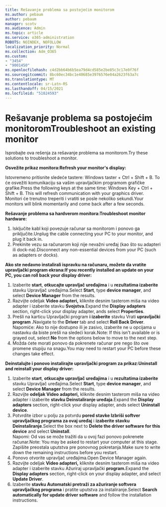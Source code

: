 ```yaml
---
title: Rešavanje problema sa postojećim monitorom
ms.author: pebaum
author: pebaum
manager: scotv
ms.audience: Admin
ms.topic: article
ms.service: o365-administration
ROBOTS: NOINDEX, NOFOLLOW
localization_priority: Normal
ms.collection: Adm_O365
ms.custom:
- "3454"
- "9001450"
ms.openlocfilehash: c4d2bb64b6b5ea79d4cd585e2be85c3c17e0f76f
ms.sourcegitcommit: 8bc60ec34bc1e40685e3976576e04a2623f63a7c
ms.translationtype: MT
ms.contentlocale: sr-Latn-RS
ms.lasthandoff: 04/15/2021
ms.locfileid: "51824593"
---
```

# <a name="troubleshoot-an-existing-monitor"></a><span data-ttu-id="696b3-102">Rešavanje problema sa postojećim monitorom</span><span class="sxs-lookup"><span data-stu-id="696b3-102">Troubleshoot an existing monitor</span></span>

<span data-ttu-id="696b3-103">Isprobajte ova rešenja za rešavanje problema sa monitorom.</span><span class="sxs-lookup"><span data-stu-id="696b3-103">Try these solutions to troubleshoot a monitor.</span></span> 

<span data-ttu-id="696b3-104">**Osvežite prikaz monitora:**</span><span class="sxs-lookup"><span data-stu-id="696b3-104">**Refresh your monitor's display:**</span></span>

<span data-ttu-id="696b3-105">Istovremeno pritisnite sledeće tastere: Windows taster + Ctrl + Shift + B. To će osvežiti komunikaciju sa vašim upravljačkim programom grafičke grafike.</span><span class="sxs-lookup"><span data-stu-id="696b3-105">Press the following keys at the same time: Windows Key  + Ctrl + Shift + B. This will refresh communication with your graphics driver.</span></span> <span data-ttu-id="696b3-106">Monitori će trenutno treperiti i vratiti se posle nekoliko sekundi.</span><span class="sxs-lookup"><span data-stu-id="696b3-106">Your monitors will blink momentarily and come back after a few seconds.</span></span>

<span data-ttu-id="696b3-107">**Rešavanje problema sa hardverom monitora:**</span><span class="sxs-lookup"><span data-stu-id="696b3-107">**Troubleshoot monitor hardware:**</span></span>

1. <span data-ttu-id="696b3-108">Isključite kabl koji povezuje računar sa monitorom i ponovo ga priključite.</span><span class="sxs-lookup"><span data-stu-id="696b3-108">Unplug the cable connecting your PC to your monitor, and plug it back in.</span></span>
2. <span data-ttu-id="696b3-109">Prekinite vezu sa računarom koji nije nevažni uređaj (kao što su adapteri ili dock-na).</span><span class="sxs-lookup"><span data-stu-id="696b3-109">Disconnect any non-essential devices from your PC (such as adapters or docks).</span></span>

<span data-ttu-id="696b3-110">**Ako ste nedavno instalirali ispravku na računaru, možete da vratite upravljački program ekrana:**</span><span class="sxs-lookup"><span data-stu-id="696b3-110">**If you recently installed an update on your PC, you can roll back your display driver:**</span></span>

1. <span data-ttu-id="696b3-111">Izaberite **start**, **otkucajte upravljač uređajima** i u **rezultatima izaberite** stavku Upravljač uređajima.</span><span class="sxs-lookup"><span data-stu-id="696b3-111">Select **Start**, type **device manager**, and select **Device Manager** from the results.</span></span>
2. <span data-ttu-id="696b3-112">Razvijte odeljak **Video adapteri,** kliknite desnim tasterom miša na video adapter i izaberite stavku **Svojstva.**</span><span class="sxs-lookup"><span data-stu-id="696b3-112">Expand the **Display adapters** section, right-click your display adapter, ands select **Properties**.</span></span>
3. <span data-ttu-id="696b3-113">Prešli na karticu Upravljački program **i izaberite** stavku Vrati **upravljački program .**</span><span class="sxs-lookup"><span data-stu-id="696b3-113">Navigate to the **Driver** tab and select **Roll Back Driver**.</span></span> <br>
<span data-ttu-id="696b3-114">Napomiće: Ako to nije dostupno  ili je zasivo, izaberite ne u opcijama u nastavku da biste prešli na sledeći korak.</span><span class="sxs-lookup"><span data-stu-id="696b3-114">Note: If this isn't available or is grayed out, select **No** from the options below to move to the next step.</span></span>
4. <span data-ttu-id="696b3-115">Možda ćete morati ponovo da pokrenete računar pre nego što ove promene stupiju na snagu.</span><span class="sxs-lookup"><span data-stu-id="696b3-115">You may need to restart your PC before these changes take effect.</span></span>

<span data-ttu-id="696b3-116">**Deinstalujte i ponovo instalirajte upravljački program za prikaz:**</span><span class="sxs-lookup"><span data-stu-id="696b3-116">**Uninstall and reinstall your display driver:**</span></span>

1. <span data-ttu-id="696b3-117">Izaberite **start**, **otkucajte upravljač uređajima** i u **rezultatima izaberite** stavku Upravljač uređajima.</span><span class="sxs-lookup"><span data-stu-id="696b3-117">Select **Start**, type **device manager**, and select **Device Manager** from the results.</span></span>
2. <span data-ttu-id="696b3-118">Razvijte **odeljak Video adapteri,** kliknite desnim tasterom miša na video adapter i izaberite **stavku Deinstaliranje uređaja**.</span><span class="sxs-lookup"><span data-stu-id="696b3-118">Expand the **Display adapters** section, right-click your display adapter, ands select **Uninstall device**.</span></span> 
3. <span data-ttu-id="696b3-119">Potvrdite izbor u polju za potvrdu **pored stavke Izbriši softver upravljačkog programa za ovaj uređaj** i **izaberite stavku Deinstaliranje**.</span><span class="sxs-lookup"><span data-stu-id="696b3-119">Select the box next to **Delete the driver software for this device** and select **Uninstall**.</span></span><br>
<span data-ttu-id="696b3-120">Napomi: Od vas se može tražiti da u ovoj fazi ponovo pokrenete računar.</span><span class="sxs-lookup"><span data-stu-id="696b3-120">Note: You may be asked to restart your computer at this stage.</span></span> <span data-ttu-id="696b3-121">Zapišite preostala uputstva pre ponovnog pokretanja.</span><span class="sxs-lookup"><span data-stu-id="696b3-121">Make sure to write down the remaining instructions before you restart.</span></span>
4. <span data-ttu-id="696b3-122">Ponovo otvorite upravljač uređajima.</span><span class="sxs-lookup"><span data-stu-id="696b3-122">Open Device Manager again.</span></span>
5. <span data-ttu-id="696b3-123">Razvijte odeljak **Video adapteri,** kliknite desnim tasterom miša na video adapter i izaberite stavku Ažuriraj upravljački **program.**</span><span class="sxs-lookup"><span data-stu-id="696b3-123">Expand the **Display adapters** section, right-click on your display adapter, and select **Update Driver**.</span></span>
6. <span data-ttu-id="696b3-124">Izaberite **stavku Automatski pretraži za ažuriranje softvera upravljačkog programa** i pratite uputstva za instaliranje.</span><span class="sxs-lookup"><span data-stu-id="696b3-124">Select **Search automatically for update driver software** and follow the installation instructions.</span></span>